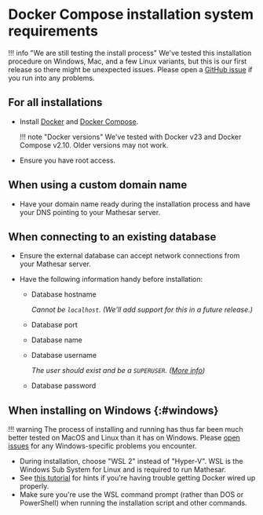 # Docker Compose installation system requirements

!!! info "We are still testing the install process"
    We've tested this installation procedure on Windows, Mac, and a few Linux variants, but this is our first release so there might be unexpected issues. Please open a [GitHub issue](https://github.com/centerofci/mathesar/issues) if you run into any problems.

## For all installations

- Install [Docker](https://docs.docker.com/desktop/) and [Docker Compose](https://docs.docker.com/compose/install/).

    !!! note "Docker versions"
        We've tested with Docker v23 and Docker Compose v2.10. Older versions may not work.

- Ensure you have root access.

## When using a custom domain name

- Have your domain name ready during the installation process and have your DNS pointing to your Mathesar server.

## When connecting to an existing database

- Ensure the external database can accept network connections from your Mathesar server.

- Have the following information handy before installation:

    - Database hostname

        _Cannot be `localhost`. (We'll add support for this in a future release.)_

    - Database port
    - Database name
    - Database username
    
        _The user should exist and be a `SUPERUSER`. ([More info](https://www.postgresql.org/docs/13/sql-createrole.html))_

    - Database password


## When installing on Windows {:#windows}

!!! warning
    The process of installing and running has thus far been much better tested on MacOS and Linux than it has on Windows. Please [open issues](https://github.com/centerofci/mathesar/issues/new/choose) for any Windows-specific problems you encounter.

- During installation, choose "WSL 2" instead of "Hyper-V". WSL is the Windows Sub System for Linux and is required to run Mathesar.
- See [this tutorial](https://learn.microsoft.com/en-us/windows/wsl/tutorials/wsl-containers) for hints if you're having trouble getting Docker wired up properly.
- Make sure you're use the WSL command prompt (rather than DOS or PowerShell) when running the installation script and other commands.

